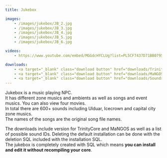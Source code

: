 ```yaml
---
title: Jukebox

images:
    - /images/jukebox/JB_2.jpg
    - /images/jukebox/JB_3.jpg
    - /images/jukebox/JB_4.jpg
    - /images/jukebox/JB_5.jpg
    - /images/jukebox/JB_6.jpg

videos:
    - https://www.youtube.com/embed/MGGdcHYCLUg?list=PL5CF7437D71BB0795

downloads:
    - <a target="_blank" class="download button" href="downloads/Trinity_Jukebox.sql" onClick="ga('send', 'event', 'Download', 'click', 'Jukebox TrinityCore');">TrinityCore</a>
    - <a target="_blank" class="download button" href="downloads/MaNGOS_Jukebox.sql" onClick="ga('send', 'event', 'Download', 'click', 'Jukebox MaNGOS');">MaNGOS</a>
    - <a target="_blank" class="download button" href="downloads/Sounds.html" onClick="ga('send', 'event', 'Download', 'click', 'Jukebox SoundIDs');">All soundIDs</a>
---
```


Jukebox is a music playing NPC.  
It has different zone musics and ambients as well as songs and event musics. You can also view four movies.  
In total there are 600+ sounds including Ulduar, Icecrown and capital city zone musics.  
The names of the songs are the original song file names.  

The downloads include version for TrinityCore and MaNGOS as well as a list of possible sound IDs.
Deleting the default installation can be done with the deletion SQL included with the installation SQL.  
The jukebox is completely created with SQL which means **you can install and edit it without recompiling your core**.  
